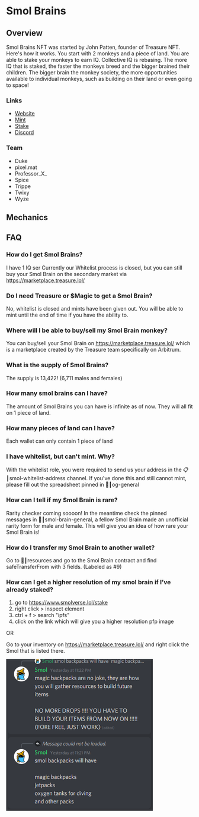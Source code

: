# Smol Brains

## Overview

Smol Brains NFT was started by John Patten, founder of Treasure NFT. Here's how it works. You start with 2 monkeys and a piece of land. You are able to stake your monkeys to earn IQ. Collective IQ is rebasing. The more IQ that is staked, the faster the monkeys breed and the bigger brained their children. The bigger brain the monkey society, the more opportunities available to individual monkeys, such as building on their land or even going to space!

### Links

* [Website](https://www.smolverse.lol)
* [Mint](https://smolverse.lol/station)
* [Stake](https://smolverse.lol/stake)
* [Discord](http://discord.gg/smolbrains)

### **Team**&#x20;

* Duke
* pixel.mat
* Professor\_X\_
* Spice
* Trippe
* Twixy
* Wyze

## Mechanics



## FAQ

### How do I get Smol Brains?

I have 1 IQ ser Currently our Whitelist process is closed, but you can still buy your Smol Brain on the secondary market via https://marketplace.treasure.lol/

### Do I need Treasure or $Magic to get a Smol Brain?

No, whitelist is closed and mints have been given out. You will be able to mint until the end of time if you have the ability to.

### Where will I be able to buy/sell my Smol Brain monkey?

You can buy/sell your Smol Brain on https://marketplace.treasure.lol/ which is a marketplace created by the Treasure team specifically on Arbitrum.

### What is the supply of Smol Brains?

The supply is 13,422! (6,711 males and females)

### How many smol brains can I have?

The amount of Smol Brains you can have is infinite as of now. They will all fit on 1 piece of land.

### How many pieces of land can I have?

Each wallet can only contain 1 piece of land

### I have whitelist, but can't mint. Why?&#x20;

With the whitelist role, you were required to send us your address in the 📋┃smol-whitelist-address channel. If you've done this and still cannot mint, please fill out the spreadsheet pinned in 💬┃og-general

### How can I tell if my Smol Brain is rare?

Rarity checker coming soooon! In the meantime check the pinned messages in 🧠┃smol-brain-general, a fellow Smol Brain made an unofficial rarity form for male and female. This will give you an idea of how rare your Smol Brain is!

### How do I transfer my Smol Brain to another wallet?

Go to 📁┃resources and go to the Smol Brain contract and find safeTransferFrom with 3 fields. (Labeled as #9)

### How can I get a higher resolution of my smol brain if I’ve already staked?

1. go to https://www.smolverse.lol/stake
2. right click > inspect element
3. ctrl + f > search "ipfs"
4. click on the link which will give you a higher resolution pfp image

OR

Go to your inventory on https://marketplace.treasure.lol/ and right click the Smol that is listed there.

![](<../.gitbook/assets/image (5).png>)

